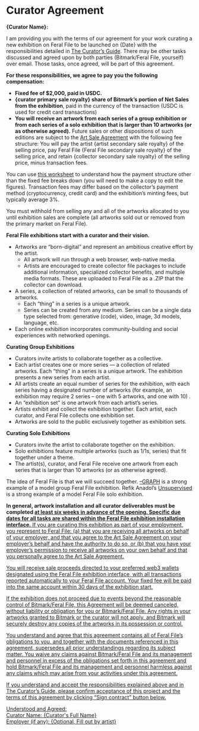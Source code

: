 # Curator Agreement

**{Curator Name}:**

I am providing you with the terms of our agreement for your work curating a new exhibition on Feral File to be launched on {Date} with the responsibilities detailed in [The Curator’s Guide](https://docs.google.com/document/d/1g6F7IiDB5D3jWExJ8-HHfJdtZB5TlB-s-Zkuz5bztTI/edit). There may be other tasks discussed and agreed upon by both parties (Bitmark/Feral File, yourself) over email.  Those tasks, once agreed, will be part of this agreement.

**For these responsibilities, we agree to pay you  the following compensation:**
- **Fixed fee of $2,000, paid in USDC.**
- **{curator primary sale royalty} share of Bitmark’s portion of Net Sales from the exhibition**, paid in the currency of the transaction (USDC is used for credit card transactions)
- **You will receive an artwork from each series of a group exhibition or from each series of a solo exhibition that is larger than 10 artworks (or as otherwise agreed).** Future sales or other dispositions of such editions are subject to the [Art Sale Agreement](https://feralfile.com/docs/art-sale-agreement) with the following fee structure: You will pay the artist {artist secondary sale royalty} of the selling price, pay Feral File {Feral File secondary sale royalty} of the selling price, and retain {collector secondary sale royalty} of the selling price, minus transaction fees.  

You can use [this worksheet](https://docs.google.com/spreadsheets/d/1gpOSaji6kQ3jLjtzQU7ixlATfXmNWq5Cv-vZ_fRx_Qw/edit#gid=1326931850) to understand how the payment structure other than the fixed fee breaks down (you will need to make a copy to edit the figures). Transaction fees may differ based on the collector’s payment method (cryptocurrency, credit card) and the exhibition’s minting fees, but typically average 3%.

You must withhold from selling any and all of the artworks allocated to you until exhibition sales are complete (all artworks sold out or removed from the primary market on Feral File).

**Feral File exhibitions start with a curator and their vision.**
- Artworks are “born-digital” and represent an ambitious creative effort by  the artist. 
    - All artwork will run through a web browser, web-native media.
    - Artists are encouraged to create collector file packages to include additional information, specialized collector benefits, and multiple media formats. These are uploaded to Feral File as a .ZIP that the collector can download.
- A series, a collection of related artworks, can be small to thousands of artworks.
    - Each “thing” in a series is a unique artwork. 
    - Series can be created from any medium. Series can be a single data type selected from: generative (code), video, image, 3d models, language, etc. 
- Each online exhibition incorporates community-building and social experiences with networked openings.

**Curating Group Exhibitions**
- Curators invite artists to collaborate together as a collective.
- Each artist creates one or more series — a collection of related artworks. Each “thing” in a series is a unique artwork. The exhibition presents a new series from each artist.
- All artists create an equal number of series for the exhibition, with each series having a designated number of artworks (for example, an exhibition may require  2 series –  one with 5 artworks, and one with 10)  .
- An “exhibition set” is one artwork from each artist’s series.
- Artists exhibit and collect the exhibition together. Each artist, each curator, and Feral File collects one  exhibition set. 
- Artworks are sold to the public exclusively together as exhibition sets.

**Curating Solo Exhibitions**
- Curators invite the artist to collaborate together on the exhibition.
- Solo exhibitions feature multiple artworks (such as 1/1s, series) that fit together under a theme.
- The  artist(s), curator, and Feral File receive one artwork from each series that is larger than 10 artworks (or as otherwise agreed).


The idea of Feral File is that we will succeed together. [–GRAPH](https://feralfile.com/exhibitions/graph-eg6) is a strong example of a model group Feral File exhibition. Refik Anadol’s [Unsupervised](https://feralfile.com/exhibitions/unsupervised-sla) is a strong example of a model Feral File solo exhibition.

**In general, artwork installation and all curator deliverables must be completed <u>at least six  weeks in advance of the opening<u>. Specific due dates for all tasks are shared within the Feral File exhibition installation interface.**
If you are curating this exhibition as part of your employment, you represent to Feral File: (a)  that you are receiving all artworks on behalf of your employer, and that you agree to the Art Sale Agreement on your employer’s behalf and have the authority to do so,  or (b)  that you have your employer’s permission to receive all artworks on your own behalf and that you personally agree to the Art Sale Agreement.

You will receive sale proceeds directed to your preferred web3 wallets designated using the Feral File exhibition interface, with all transactions reported automatically to your Feral File account. Your fixed fee will be paid into the same account within 30 days of the exhibition start.

If the exhibition does not proceed due to events beyond the reasonable control of Bitmark/Feral File, this Agreement will be deemed canceled, without liability or obligation for you or Bitmark/Feral File.  Any rights in your artworks granted to Bitmark or the  curator will not apply, and  Bitmark will securely destroy any copies of the artworks in its possession or control.

You understand and agree that this agreement contains all of Feral File’s obligations to you, and together with the documents referenced in this agreement, supersedes all prior understandings regarding its subject matter.  You waive any claims against Bitmark/Feral File and its management and  personnel in excess of the obligations set forth in this agreement and hold Bitmark/Feral File and its management and personnel harmless against any claims which may arise from your activities under this agreement. 

If you understand and accept the responsibilities explained above and in The Curator’s Guide, please confirm acceptance of this project and the terms of this agreement by clicking “Sign contract” button below.

Understood and Agreed:
<br>Curator Name: {Curator's Full Name}
<br>Employer (if any): {Optional, Fill out by artist}
